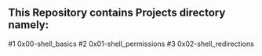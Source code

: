 ## This Repository contains Projects directory namely:
#1 0x00-shell_basics
#2 0x01-shell_permissions
#3 0x02-shell_redirections
